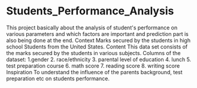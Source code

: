 # Students_Performance_Analysis
This project basically about the analysis of student's performance on various parameters and which factors are important and prediction part is also being done at the end.  Context Marks secured by the students in high school Students from the United States.  Content This data set consists of the marks secured by the students in various subjects. Columns of the dataset: 1.gender 2. race/ethnicity 3. parental level of education 4. lunch 5. test preparation course 6. math score 7. reading score 8. writing score  Inspiration To understand the influence of the parents background, test preparation etc on students performance.
